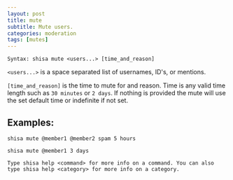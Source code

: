 ```yaml
---
layout: post
title: mute
subtitle: Mute users.
categories: moderation
tags: [mutes]
---
```


`Syntax: shisa mute <users...> [time_and_reason]`

`<users...>` is a space separated list of usernames, ID's, or mentions.

`[time_and_reason]` is the time to mute for and reason. Time is any valid time length such as `30 minutes` or `2 days`. If nothing is provided the mute will use the set default time or indefinite if not set.

## Examples:

`shisa mute @member1 @member2 spam 5 hours`

`shisa mute @member1 3 days`

```
Type shisa help <command> for more info on a command. You can also type shisa help <category> for more info on a category.
```
